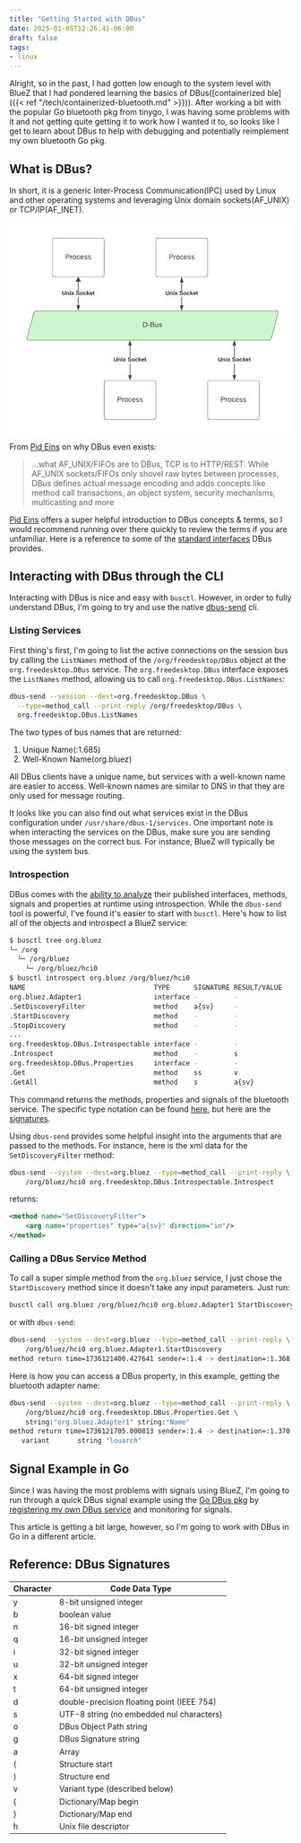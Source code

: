 ```yaml
---
title: "Getting Started with DBus"
date: 2025-01-05T12:26:41-06:00
draft: false
tags:
- linux
---
```


Alright, so in the past, I had gotten low enough to the system level with BlueZ
that I had pondered learning the basics of DBus([containerized ble]({{< ref
"/tech/containerized-bluetooth.md" >}})). After working a bit with the popular
Go bluetooth pkg from tinygo, I was having some problems with it and not getting
quite getting it to work how I wanted it to, so looks like I get to learn about
DBus to help with debugging and potentially reimplement my own bluetooth Go pkg.

## What is DBus?

In short, it is a generic Inter-Process Communication(IPC) used by Linux and
other operating systems and leveraging Unix domain sockets(AF_UNIX) or
TCP/IP(AF_INET).

![Linux DBus Architecture](/image/linux-dbus.jpg)

From [Pid Eins][] on why DBus even exists:

> ...what AF_UNIX/FIFOs are to DBus, TCP is to HTTP/REST. While AF_UNIX
> sockets/FIFOs only shovel raw bytes between processes, DBus defines actual
> message encoding and adds concepts like method call transactions, an object
> system, security mechanisms, multicasting and more

[Pid Eins][] offers a super helpful introduction to DBus concepts & terms, so I
would recommend running over there quickly to review the terms if you are
unfamiliar. Here is a reference to some of the [standard interfaces][] DBus
provides.

## Interacting with DBus through the CLI

Interacting with DBus is nice and easy with `busctl`. However, in order to
fully understand DBus, I'm going to try and use the native [dbus-send][] cli.

### Listing Services

First thing's first, I'm going to list the active connections on the session
bus by calling the `ListNames` method of the `/org/freedesktop/DBus` object at
the `org.freedesktop.DBus` service. The `org.freedesktop.DBus` interface exposes
the `ListNames` method, allowing us to call `org.freedesktop.DBus.ListNames`:

```bash
dbus-send --session --dest=org.freedesktop.DBus \
  --type=method_call --print-reply /org/freedesktop/DBus \
  org.freedesktop.DBus.ListNames
```

The two types of bus names that are returned:

1. Unique Name(:1.685)
2. Well-Known Name(org.bluez)

All DBus clients have a unique name, but services with a well-known name are
easier to access. Well-known names are similar to DNS in that they are only used
for message routing.

It looks like you can also find out what services exist in the DBus
configuration under `/usr/share/dbus-1/services`. One important note is when
interacting the services on the DBus, make sure you are sending those messages
on the correct bus. For instance, BlueZ will typically be using the system bus.

### Introspection

DBus comes with the [ability to analyze][] their published interfaces, methods,
signals and properties at runtime using introspection. While the `dbus-send`
tool is powerful, I've found it's easier to start with `busctl`. Here's how to
list all of the objects and introspect a BlueZ service:

<!-- markdownlint-disable MD013 -->
```bash
$ busctl tree org.bluez
└─ /org
  └─ /org/bluez
    └─ /org/bluez/hci0
$ busctl introspect org.bluez /org/bluez/hci0
NAME                                TYPE      SIGNATURE RESULT/VALUE                             FLAGS
org.bluez.Adapter1                  interface -         -                                        -
.SetDiscoveryFilter                 method    a{sv}     -                                        -
.StartDiscovery                     method    -         -                                        -
.StopDiscovery                      method    -         -                                        -
...
org.freedesktop.DBus.Introspectable interface -         -                                        -
.Introspect                         method    -         s                                        -
org.freedesktop.DBus.Properties     interface -         -                                        -
.Get                                method    ss        v                                        -
.GetAll                             method    s         a{sv}                                    -
```
<!-- markdownlint-enable MD013 -->

<!-- markdownlint-disable MD059 -->
This command returns the methods, properties and signals of the bluetooth
service. The specific type notation can be found [here][dbus sigs], but here are
the [signatures](#reference-dbus-signatures).

Using `dbus-send` provides some helpful insight into the arguments that are
passed to the methods. For instance, here is the xml data for the
`SetDiscoveryFilter` method:

```bash
dbus-send --system --dest=org.bluez --type=method_call --print-reply \
    /org/bluez/hci0 org.freedesktop.DBus.Introspectable.Introspect
```

returns:

```xml
<method name="SetDiscoveryFilter">
    <arg name="properties" type="a{sv}" direction="in"/>
</method>
```

### Calling a DBus Service Method

To call a super simple method from the `org.bluez` service, I just chose the
`StartDiscovery` method since it doesn't take any input parameters. Just run:

```bash
busctl call org.bluez /org/bluez/hci0 org.bluez.Adapter1 StartDiscovery
```

or with `dbus-send`:

<!-- markdownlint-disable MD013 -->
```bash
dbus-send --system --dest=org.bluez --type=method_call --print-reply \
    /org/bluez/hci0 org.bluez.Adapter1.StartDiscovery
method return time=1736121400.427641 sender=:1.4 -> destination=:1.368 serial=1054 reply_serial=2 
```
<!-- markdownlint-enable MD013 -->

Here is how you can access a DBus property, in this example, getting the
bluetooth adapter name:

<!-- markdownlint-disable MD013 -->
```bash
dbus-send --system --dest=org.bluez --type=method_call --print-reply \
    /org/bluez/hci0 org.freedesktop.DBus.Properties.Get \
    string:"org.bluez.Adapter1" string:"Name"
method return time=1736121705.000813 sender=:1.4 -> destination=:1.370 serial=1059 reply_serial=2
   variant       string "louarch"
```
<!-- markdownlint-enable MD013 -->

## Signal Example in Go

Since I was having the most problems with signals using BlueZ, I'm going to run
through a quick DBus signal example using the [Go DBus pkg][] by [registering my
own DBus service][] and monitoring for signals.

This article is getting a bit large, however, so I'm going to work with DBus in
Go in a different article.

## Reference: DBus Signatures

Character | Code Data Type
--- | ---
y | 8-bit unsigned integer
b | boolean value
n |16-bit signed integer
q | 16-bit unsigned integer
i | 32-bit signed integer
u | 32-bit unsigned integer
x | 64-bit signed integer
t | 64-bit unsigned integer
d | double-precision floating point (IEEE 754)
s | UTF-8 string (no embedded nul characters)
o | DBus Object Path string
g | DBus Signature string
a | Array
( | Structure start
) | Structure end
v | Variant type (described below)
{ | Dictionary/Map begin
} | Dictionary/Map end
h | Unix file descriptor

[ability to analyze]: https://www.gnu.org/software/emacs/manual/html_node/dbus/Introspection.html
[dbus-send]: https://linux.die.net/man/1/dbus-send
[dbus sigs]: https://pythonhosted.org/txdbus/dbus_overview.html
[Go DBus pkg]: https://pkg.go.dev/github.com/godbus/dbus
[Pid Eins]: http://0pointer.net/blog/the-new-sd-bus-api-of-systemd.html?source=post_page-----e4039c4f17dc--------------------------------
[registering my own DBus service]: https://nyirog.medium.com/register-dbus-service-f923dfca9f1
[standard interfaces]: https://dbus.freedesktop.org/doc/dbus-specification.html#standard-interfaces
<!-- https://ukbaz.github.io/howto/python_gio_1.html
https://nyirog.medium.com/discover-dbus-a00798058b00 -->
